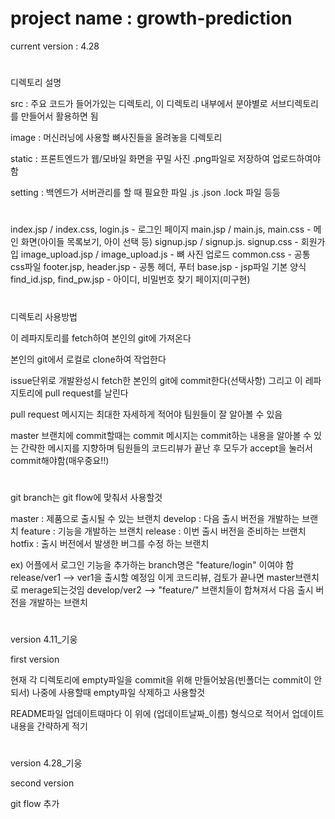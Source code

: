 # project name : growth-prediction

current version : 4.28

#
디렉토리 설명

src : 주요 코드가 들어가있는 디렉토리, 이 디렉토리 내부에서 분야별로 서브디렉토리를 만들어서 활용하면 됨

image : 머신러닝에 사용할 뼈사진들을 올려놓을 디렉토리

static : 프론트엔드가 웹/모바일 화면을 꾸밀 사진 .png파일로 저장하여 업로드하여야함

setting : 백엔드가 서버관리를 할 때 필요한 파일 .js .json .lock 파일 등등

#

#
index.jsp / index.css, login.js     -   로그인 페이지
main.jsp / main.js, main.css        -   메인 화면(아이들 목록보기, 아이 선택 등)
signup.jsp / signup.js. signup.css  -   회원가입
image_upload.jsp / image_upload.js  -   뼈 사진 업로드
common.css                          -   공통 css파일
footer.jsp, header.jsp              -   공통 헤더, 푸터
base.jsp                            -   jsp파일 기본 양식
find_id.jsp, find_pw.jsp            -   아이디, 비밀번호 찾기 페이지(미구현)
#

#
디렉토리 사용방법

이 레파지토리를 fetch하여 본인의 git에 가져온다

본인의 git에서 로컬로 clone하여 작업한다

issue단위로 개발완성시 fetch한 본인의 git에 commit한다(선택사항) 그리고 이 레파지토리에 pull request를 날린다

pull request 메시지는 최대한 자세하게 적어야 팀원들이 잘 알아볼 수 있음

master 브랜치에 commit할때는 commit 메시지는 commit하는 내용을 알아볼 수 있는 간략한 메시지를 지향하며 팀원들의 코드리뷰가 끝난 후 모두가 accept을 눌러서 commit해야함(매우중요!!)
#

#
git branch는 git flow에 맞춰서 사용할것 

master : 제품으로 출시될 수 있는 브랜치
develop : 다음 출시 버전을 개발하는 브랜치
feature : 기능을 개발하는 브랜치
release : 이번 출시 버전을 준비하는 브랜치
hotfix : 출시 버전에서 발생한 버그를 수정 하는 브랜치

ex)
어플에서 로그인 기능을 추가하는 branch명은 "feature/login" 이여야 함
release/ver1 --> ver1을 출시할 예정임 이게 코드리뷰, 검토가 끝나면 master브랜치로 merage되는것임
develop/ver2 --> "feature/" 브랜치들이 합쳐져서 다음 출시 버전을 개발하는 브랜치

#

#
version 4.11_기웅

first version

현재 각 디렉토리에 empty파일을 commit을 위해 만들어놨음(빈폴더는 commit이 안되서) 나중에 사용할때 empty파일 삭제하고 사용할것

README파일 업데이트때마다 이 위에 (업데이트날짜\_이름) 형식으로 적어서 업데이트 내용을 간략하게 적기

#

#
version 4.28_기웅

second version

git flow 추가
#

